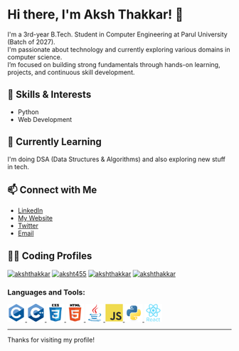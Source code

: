 # Hi there, I'm Aksh Thakkar! 👋

I'm a 3rd-year B.Tech. Student in Computer Engineering at Parul University (Batch of 2027).  
I'm passionate about technology and currently exploring various domains in computer science.  
I’m focused on building strong fundamentals through hands-on learning, projects, and continuous skill development.

## 🚀 Skills & Interests

- Python
- Web Development

## 🌱 Currently Learning
I'm doing DSA (Data Structures & Algorithms) and also exploring new stuff in tech.

## 📫 Connect with Me

- [LinkedIn](https://www.linkedin.com/in/akshthakkar)
- [My Website](https://akshhthakkar.github.io)
- [Twitter](https://twitter.com/akshhthakkar)
- [Email](aksht455@gmail)

## 👨‍💻 Coding Profiles

<a href="https://www.codechef.com/users/akshthakkar" target="blank"><img align="center" src="https://cdn.jsdelivr.net/npm/simple-icons@3.1.0/icons/codechef.svg" alt="akshthakkar" height="30" width="40" /></a>
<a href="https://www.hackerrank.com/aksht455" target="blank"><img align="center" src="https://raw.githubusercontent.com/rahuldkjain/github-profile-readme-generator/master/src/images/icons/Social/hackerrank.svg" alt="aksht455" height="30" width="40" /></a>
<a href="https://codeforces.com/profile/akshthakkar" target="blank"><img align="center" src="https://raw.githubusercontent.com/rahuldkjain/github-profile-readme-generator/master/src/images/icons/Social/codeforces.svg" alt="akshthakkar" height="30" width="40" /></a>
<a href="https://www.leetcode.com/akshthakkar" target="blank"><img align="center" src="https://raw.githubusercontent.com/rahuldkjain/github-profile-readme-generator/master/src/images/icons/Social/leet-code.svg" alt="akshthakkar" height="30" width="40" /></a>
</p>

<h3 align="left">Languages and Tools:</h3>
<p align="left"> <a href="https://www.cprogramming.com/" target="_blank" rel="noreferrer"> <img src="https://raw.githubusercontent.com/devicons/devicon/master/icons/c/c-original.svg" alt="c" width="40" height="40"/> </a> <a href="https://www.w3schools.com/cpp/" target="_blank" rel="noreferrer"> <img src="https://raw.githubusercontent.com/devicons/devicon/master/icons/cplusplus/cplusplus-original.svg" alt="cplusplus" width="40" height="40"/> </a> <a href="https://www.w3schools.com/css/" target="_blank" rel="noreferrer"> <img src="https://raw.githubusercontent.com/devicons/devicon/master/icons/css3/css3-original-wordmark.svg" alt="css3" width="40" height="40"/> </a> <a href="https://www.w3.org/html/" target="_blank" rel="noreferrer"> <img src="https://raw.githubusercontent.com/devicons/devicon/master/icons/html5/html5-original-wordmark.svg" alt="html5" width="40" height="40"/> </a> <a href="https://www.java.com" target="_blank" rel="noreferrer"> <img src="https://raw.githubusercontent.com/devicons/devicon/master/icons/java/java-original.svg" alt="java" width="40" height="40"/> </a> <a href="https://developer.mozilla.org/en-US/docs/Web/JavaScript" target="_blank" rel="noreferrer"> <img src="https://raw.githubusercontent.com/devicons/devicon/master/icons/javascript/javascript-original.svg" alt="javascript" width="40" height="40"/> </a> <a href="https://www.python.org" target="_blank" rel="noreferrer"> <img src="https://raw.githubusercontent.com/devicons/devicon/master/icons/python/python-original.svg" alt="python" width="40" height="40"/> </a> <a href="https://reactjs.org/" target="_blank" rel="noreferrer"> <img src="https://raw.githubusercontent.com/devicons/devicon/master/icons/react/react-original-wordmark.svg" alt="react" width="40" height="40"/> </a> </p>

---

Thanks for visiting my profile!

